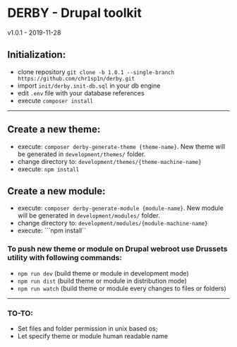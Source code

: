 
# DERBY - Drupal toolkit
v1.0.1 - 2019-11-28

## Initialization:
- clone repository ```git clone -b 1.0.1 --single-branch https://github.com/chr1sp1n/derby.git```
- import ```init/derby.init-db.sql``` in your db engine
- edit ```.env``` file with your database references
- execute ```composer install```

___

## Create a new theme:
- execute: ```composer derby-generate-theme {theme-name}```. New theme will be generated in ```development/themes/``` folder.
- change directory to: ```development/themes/{theme-machine-name}```
- execute: ```npm install```

## Create a new module:
- execute: ```composer derby-generate-module {module-name}```. New module will be generated in ```development/modules/``` folder.
- change directory to: ```development/modules/{module-machine-name}```
- execute: ```npm install``

### To push new theme or module on Drupal webroot use Drussets utility with following commands:
- ```npm run dev``` (build theme or module in development mode)
- ```npm run dist``` (build theme or module in distribution mode)
- ```npm run watch``` (build theme or module every changes to files or folders)


___

### TO-TO:
- Set files and folder permission in unix based os;
- Let specify theme or module human readable name
